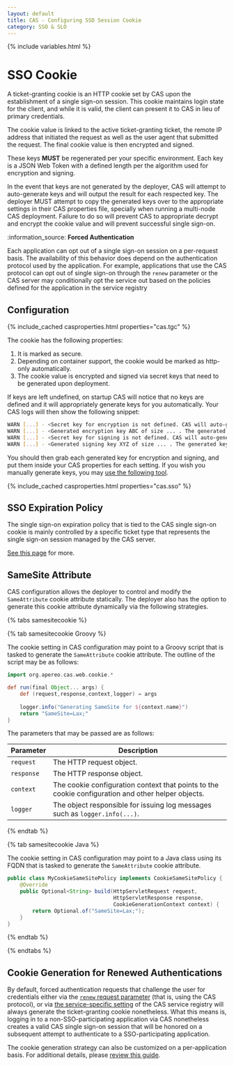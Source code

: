 ```yaml
---
layout: default
title: CAS - Configuring SSO Session Cookie
category: SSO & SLO
---
```

{% include variables.html %}

# SSO Cookie

A ticket-granting cookie is an HTTP cookie set by CAS upon the establishment of a single sign-on session. This cookie maintains login
state for the client, and while it is valid, the client can present it to CAS in lieu of primary credentials.

The cookie value is linked to the active ticket-granting ticket, the remote IP address that initiated the request
as well as the user agent that submitted the request. The final cookie value is then encrypted and signed. 

These keys **MUST** be regenerated per your specific environment. Each key is a JSON Web Token with a 
defined length per the algorithm used for encryption and signing.

In the event that keys are not generated by the deployer, CAS will attempt to auto-generate keys and will output
the result for each respected key. The deployer MUST attempt to copy the generated keys over to the appropriate
settings in their CAS properties file, specially when running a multi-node CAS deployment. Failure to do so will prevent CAS
to appropriate decrypt and encrypt the cookie value and will prevent successful single sign-on.

<div class="alert alert-info">:information_source: <strong>Forced Authentication</strong>
<p>Each application can opt out of a single sign-on session on a per-request basis. The availability of this behavior
does depend on the authentication protocol used by the application. For example, applications that use the CAS protocol 
can opt out of single sign-on through the <code>renew</code> parameter or the CAS server may conditionally opt the 
service out based on the policies defined for the application in the service registry</p></div>

## Configuration

{% include_cached casproperties.html properties="cas.tgc" %}

The cookie has the following properties:

1. It is marked as secure.
2. Depending on container support, the cookie would be marked as http-only automatically.
3. The cookie value is encrypted and signed via secret keys that need to be generated upon deployment.

If keys are left undefined, on startup CAS will notice that no keys are defined and it 
will appropriately generate keys for you automatically. Your CAS logs will then show the following snippet:

```bash
WARN [...] - <Secret key for encryption is not defined. CAS will auto-generate the encryption key>
WARN [...] - <Generated encryption key ABC of size ... . The generated key MUST be added to CAS settings.>
WARN [...] - <Secret key for signing is not defined. CAS will auto-generate the signing key>
WARN [...] - <Generated signing key XYZ of size ... . The generated key MUST be added to CAS settings.>
```

You should then grab each generated key for encryption and signing, and put them inside your CAS properties for each setting.
If you wish you manually generate keys, you may [use the following tool](https://github.com/mitreid-connect/json-web-key-generator).

{% include_cached casproperties.html properties="cas.sso" %}

## SSO Expiration Policy

The single sign-on expiration policy that is tied to the CAS single sign-on cookie is mainly controlled by
a specific ticket type that represents the single sign-on session managed by the CAS server.

[See this page](../ticketing/Configuring-Ticket-Expiration-Policy-TGT.html) for more.

## SameSite Attribute
   
CAS configuration allows the deployer to control and modify the `SameAttribute` cookie attribute statically.
The deployer also has the option to generate this cookie attribute dynamically via the following strategies.

{% tabs samesitecookie %}

{% tab samesitecookie <i class="fa fa-file-code px-1"></i>Groovy %}
        
The cookie setting in CAS configuration may point to a Groovy script that is tasked to generate the `SameAttribute` cookie attribute.
The outline of the script may be as follows:

```groovy
import org.apereo.cas.web.cookie.*

def run(final Object... args) {
    def (request,response,context,logger) = args
    
    logger.info("Generating SameSite for ${context.name}")
    return "SameSite=Lax;"
}
```

The parameters that may be passed are as follows:

| Parameter  | Description                                                                                        |
|------------|----------------------------------------------------------------------------------------------------|
| `request`  | The HTTP request object.                                                                           |
| `response` | The HTTP response object.                                                                          |
| `context`  | The cookie configuration context that points to the cookie configuration and other helper objects. |
| `logger`   | The object responsible for issuing log messages such as `logger.info(...)`.                        |

{% endtab %}

{% tab samesitecookie <i class="fa fa-java px-1"></i>Java %}

The cookie setting in CAS configuration may point to a Java class using its FQDN 
that is tasked to generate the `SameAttribute` cookie attribute.

```java
public class MyCookieSameSitePolicy implements CookieSameSitePolicy {
    @Override
    public Optional<String> build(HttpServletRequest request, 
                                  HttpServletResponse response, 
                                  CookieGenerationContext context) {
        return Optional.of("SameSite=Lax;");
    }
}
```

{% endtab %}

{% endtabs %}

## Cookie Generation for Renewed Authentications

By default, forced authentication requests that challenge the user for credentials
either via the [`renew` request parameter](../protocol/CAS-Protocol.html) (that is, using the CAS protocol),
or via [the service-specific setting](../services/Service-Management.html) of
the CAS service registry will always generate the ticket-granting cookie
nonetheless. What this means is, logging in to a non-SSO-participating application
via CAS nonetheless creates a valid CAS single sign-on session that will be honored on a
subsequent attempt to authenticate to a SSO-participating application.

The cookie generation strategy can also be customized on a per-application basis. For additional details, 
please [review this guide](../services/Configuring-Service-SSO-Policy.html).

